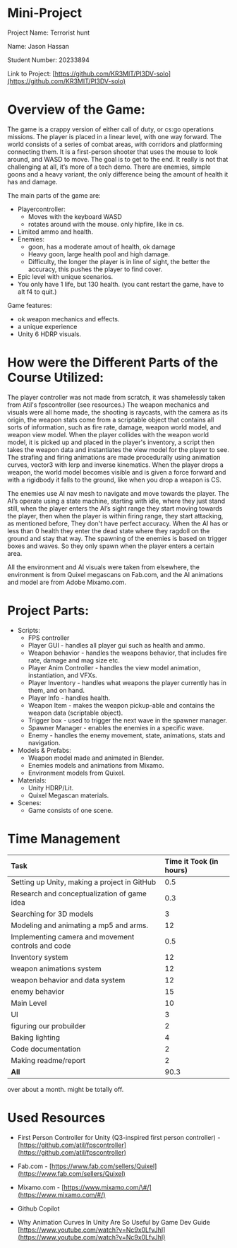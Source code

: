 # Mini-Project

Project Name: Terrorist hunt

Name: Jason Hassan

Student Number: 20233894

Link to Project: [https://github.com/KR3MIT/PI3DV-solo](https://github.com/KR3MIT/PI3DV-solo) 

# Overview of the Game:

The game is a crappy version of either call of duty, or cs:go operations missions. The player is placed in a linear level, with one way forward. The world consists of a series of combat areas, with corridors and platforming connecting them. It is a first-person shooter that uses the mouse to look around, and WASD to move. The goal is to get to the end. It really is not that challenging at all, it’s more of a tech demo. There are enemies, simple goons and a heavy variant, the only difference being the amount of health it has and damage.

The main parts of the game are:

* Playercontroller:   
  * Moves with the keyboard WASD  
  * rotates around with the mouse. only hipfire, like in cs.  
* Limited ammo and health.   
* Enemies:   
  * goon, has a moderate amout of health, ok damage  
  * Heavy goon, large health pool and high damage.  
  * Difficulty, the longer the player is in line of sight, the better the accuracy, this pushes the player to find cover.   
* Epic level with unique scenarios.  
* You only have 1 life, but 130 health. (you cant restart the game, have to alt f4 to quit.)

Game features:

* ok weapon mechanics and effects.  
* a unique experience  
* Unity 6 HDRP visuals.

# How were the Different Parts of the Course Utilized:

The player controller was not made from scratch, it was shamelessly taken from Atil's fpscontroller (see resources.) The weapon mechanics and visuals were all home made, the shooting is raycasts, with the camera as its origin, the weapon stats come from a scriptable object that contains all sorts of information, such as fire rate, damage, weapon world model, and weapon view model. When the player collides with the weapon world model, it is picked up and placed in the player's inventory, a script then takes the weapon data and instantiates the view model for the player to see. The strafing and firing animations are made procedurally using animation curves, vector3 with lerp and inverse kinematics. When the player drops a weapon, the world model becomes visible and is given a force forward and with a rigidbody it falls to the ground, like when you drop a weapon is CS. 

The enemies use AI nav mesh to navigate and move towards the player. The AI’s operate using a state machine, starting with idle, where they just stand still, when the player enters the AI’s sight range they start moving towards the player, then when the player is within firing range, they start attacking, as mentioned before, They don't have perfect accuracy. When the AI has or less than 0 health they enter the dead state where they ragdoll on the ground and stay that way. The spawning of the enemies is based on trigger boxes and waves. So they only spawn when the player enters a certain area. 

All the environment and AI visuals were taken from elsewhere, the environment is from Quixel megascans on Fab.com, and the AI animations and model are from Adobe Mixamo.com.

# Project Parts:

* Scripts:  
  * FPS controller  
  * Player GUI \- handles all player gui such as health and ammo.  
  * Weapon behavior \- handles the weapons behavior, that includes fire rate, damage and mag size etc.  
  * Player Anim Controller \- handles the view model animation, instantiation, and VFXs.  
  * Player Inventory \- handles what weapons the player currently has in them, and on hand.  
  * Player Info \- handles health.  
  * Weapon Item \- makes the weapon pickup-able and contains the weapon data (scriptable object).   
  * Trigger box \- used to trigger the next wave in the spawner manager.  
  * Spawner Manager \- enables the enemies in a specific wave.   
  * Enemy \- handles the enemy movement, state, animations, stats and navigation.   
* Models & Prefabs:  
  * Weapon model made and animated in Blender.   
  * Enemies models and animations from Mixamo.  
  * Environment models from Quixel.  
* Materials:  
  * Unity HDRP/Lit.  
  * Quixel Megascan materials.  
* Scenes:  
  * Game consists of one scene.

# Time Management

| Task | Time it Took (in hours) |
| :---- | :---- |
| Setting up Unity, making a project in GitHub | 0.5 |
| Research and conceptualization of game idea | 0.3 |
| Searching for 3D models | 3 |
| Modeling and animating a mp5 and arms.  | 12 |
| Implementing camera and movement controls and code | 0.5 |
| Inventory system | 12 |
| weapon animations system | 12 |
| weapon behavior and data system | 12 |
| enemy behavior | 15 |
| Main Level | 10 |
| UI | 3 |
| figuring our probuilder  | 2 |
| Baking lighting | 4 |
| Code documentation | 2 |
| Making readme/report | 2 |
| **All** | 90.3 |

over about a month. might be totally off. 

# Used Resources

* First Person Controller for Unity (Q3-inspired first person controller) \- [https://github.com/atil/fpscontroller](https://github.com/atil/fpscontroller) 

* Fab.com \- [https://www.fab.com/sellers/Quixel](https://www.fab.com/sellers/Quixel)   
* Mixamo.com \- [https://www.mixamo.com/\#/](https://www.mixamo.com/#/)   
* Github Copilot  
* Why Animation Curves In Unity Are So Useful by Game Dev Guide [https://www.youtube.com/watch?v=Nc9x0LfvJhI](https://www.youtube.com/watch?v=Nc9x0LfvJhI) 
